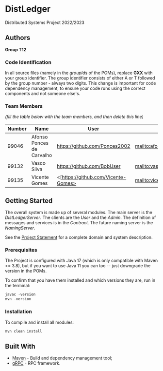 # DistLedger

Distributed Systems Project 2022/2023

## Authors

**Group T12**

### Code Identification

In all source files (namely in the *groupId*s of the POMs), replace __GXX__ with your group identifier. The group
identifier consists of either A or T followed by the group number - always two digits. This change is important for 
code dependency management, to ensure your code runs using the correct components and not someone else's.

### Team Members

*(fill the table below with the team members, and then delete this line)*

| Number | Name                      | User                             | Email                             |
|-------|---------------------------|----------------------------------|-----------------------------------|
| 99046 | Afonso Ponces de Carvalho | <https://github.com/Ponces2002>  | <mailto:afonsopcarvalho@tecnico.ulisboa.pt> |
| 99132 | Vasco Silva               | <https://github.com/BobUser>     | <mailto:vasco.magalhaes.silva@tecnico.ulisboa.pt>      |
| 99135 | Vicente Gomes             | <[https://github.com/Vicente-Gomes> | <mailto:vicente.franco.gomes@tecnico.ulisboa.pt>      |

## Getting Started

The overall system is made up of several modules. The main server is the _DistLedgerServer_. The clients are the _User_ 
and the _Admin_. The definition of messages and services is in the _Contract_. The future naming server
is the _NamingServer_.

See the [Project Statement](https://github.com/tecnico-distsys/DistLedger) for a complete domain and system description.

### Prerequisites

The Project is configured with Java 17 (which is only compatible with Maven >= 3.8), but if you want to use Java 11 you
can too -- just downgrade the version in the POMs.

To confirm that you have them installed and which versions they are, run in the terminal:

```s
javac -version
mvn -version
```

### Installation

To compile and install all modules:

```s
mvn clean install
```

## Built With

* [Maven](https://maven.apache.org/) - Build and dependency management tool;
* [gRPC](https://grpc.io/) - RPC framework.
